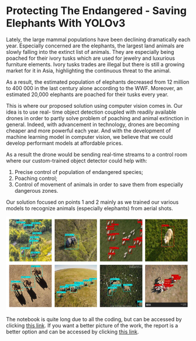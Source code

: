 # Protecting The Endangered - Saving Elephants With YOLOv3
Lately, the large mammal populations have been declining dramatically each year. Especially concerned are the elephants, the largest land animals are slowly falling into the extinct list of animals. They are especially being poached for their ivory tusks which are used for jewelry and luxurious furniture elements. Ivory tusks trades are illegal but there is still a growing market for it in Asia, highlighting the continuous threat to the animal.

As a result, the estimated population of elephants decreased from 12 million to 400 000 in the last century alone according to the WWF. Moreover, an estimated 20,000 elephants are poached for their tusks every year.

This is where our proposed solution using computer vision comes in. Our idea is to use real- time object detection coupled with readily available drones in order to partly solve problem of poaching and animal extinction in general. Indeed, with advancement in technology, drones are becoming cheaper and more powerful each year. And with the development of machine learning model in computer vision, we believe that we could develop performant models at affordable prices.

As a result the drone would be sending real-time streams to a control room where our custom-trained object detector could help with:
1. Precise control of population of endangered species;
2. Poaching control;
3. Control of movement of animals in order to save them from especially dangerous
zones.

Our solution focused on points 1 and 2 mainly as we trained our various models to recognize animals (especially elephants) from aerial shots.

![Saving Elephants](https://github.com/Jonashellevang/IE_MBD_2020/blob/master/Computer%20Vision%20(YOLOv3)/Saving%20Elephants%20with%20YOLOv3.png)

The notebook is quite long due to all the coding, but can be accessed by clicking [this link](https://github.com/Jonashellevang/IE_MBD_2020/blob/master/Computer%20Vision%20(YOLOv3)/Saving%20Elephants%20with%20YOLOv3.ipynb). If you want a better picture of the work, the report is a better option and can be accessed by clicking [this link](https://github.com/Jonashellevang/IE_MBD_2020/blob/master/Computer%20Vision%20(YOLOv3)/Saving%20Elephants%20with%20YOLOv3%20Report.pdf).

